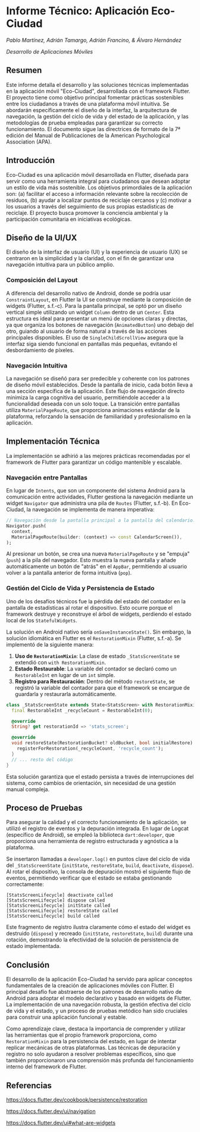 # Informe Técnico: Aplicación Eco-Ciudad

*Pablo Martínez, Adrián Tamargo, Adrián Francino, & Álvaro Hernández*

*Desarrollo de Aplicaciones Móviles*

## Resumen

Este informe detalla el desarrollo y las soluciones técnicas implementadas en la aplicación móvil "Eco-Ciudad", desarrollada con el framework Flutter. El proyecto tiene como objetivo principal fomentar prácticas sostenibles entre los ciudadanos a través de una plataforma móvil intuitiva. Se abordarán específicamente el diseño de la interfaz, la arquitectura de navegación, la gestión del ciclo de vida y del estado de la aplicación, y las metodologías de prueba empleadas para garantizar su correcto funcionamiento. El documento sigue las directrices de formato de la 7ª edición del Manual de Publicaciones de la American Psychological Association (APA).

## Introducción

Eco-Ciudad es una aplicación móvil desarrollada en Flutter, diseñada para servir como una herramienta integral para ciudadanos que desean adoptar un estilo de vida más sostenible. Los objetivos primordiales de la aplicación son: (a) facilitar el acceso a información relevante sobre la recolección de residuos, (b) ayudar a localizar puntos de reciclaje cercanos y (c) motivar a los usuarios a través del seguimiento de sus propias estadísticas de reciclaje. El proyecto busca promover la conciencia ambiental y la participación comunitaria en iniciativas ecológicas.

## Diseño de la UI/UX

El diseño de la interfaz de usuario (UI) y la experiencia de usuario (UX) se centraron en la simplicidad y la claridad, con el fin de garantizar una navegación intuitiva para un público amplio.

### Composición del Layout

A diferencia del desarrollo nativo de Android, donde se podría usar `ConstraintLayout`, en Flutter la UI se construye mediante la composición de widgets (Flutter, s.f.-c). Para la pantalla principal, se optó por un diseño vertical simple utilizando un widget `Column` dentro de un `Center`. Esta estructura es ideal para presentar un menú de opciones claras y directas, ya que organiza los botones de navegación (`AnimatedButton`) uno debajo del otro, guiando al usuario de forma natural a través de las acciones principales disponibles. El uso de `SingleChildScrollView` asegura que la interfaz siga siendo funcional en pantallas más pequeñas, evitando el desbordamiento de píxeles.

### Navegación Intuitiva

La navegación se diseñó para ser predecible y coherente con los patrones de diseño móvil establecidos. Desde la pantalla de inicio, cada botón lleva a una sección específica de la aplicación. Este flujo de navegación directo minimiza la carga cognitiva del usuario, permitiéndole acceder a la funcionalidad deseada con un solo toque. La transición entre pantallas utiliza `MaterialPageRoute`, que proporciona animaciones estándar de la plataforma, reforzando la sensación de familiaridad y profesionalismo en la aplicación.

## Implementación Técnica

La implementación se adhirió a las mejores prácticas recomendadas por el framework de Flutter para garantizar un código mantenible y escalable.

### Navegación entre Pantallas

En lugar de `Intents`, que son un componente del sistema Android para la comunicación entre actividades, Flutter gestiona la navegación mediante un widget `Navigator` que administra una pila de `Routes` (Flutter, s.f.-b). En Eco-Ciudad, la navegación se implementa de manera imperativa:

```dart
// Navegación desde la pantalla principal a la pantalla del calendario.
Navigator.push(
  context,
  MaterialPageRoute(builder: (context) => const CalendarScreen()),
);
```

Al presionar un botón, se crea una nueva `MaterialPageRoute` y se "empuja" (`push`) a la pila del navegador. Esto muestra la nueva pantalla y añade automáticamente un botón de "atrás" en el `AppBar`, permitiendo al usuario volver a la pantalla anterior de forma intuitiva (`pop`).

### Gestión del Ciclo de Vida y Persistencia de Estado

Uno de los desafíos técnicos fue la pérdida del estado del contador en la pantalla de estadísticas al rotar el dispositivo. Esto ocurre porque el framework destruye y reconstruye el árbol de widgets, perdiendo el estado local de los `StatefulWidgets`.

La solución en Android nativo sería `onSaveInstanceState()`. Sin embargo, la solución idiomática en Flutter es el `RestorationMixin` (Flutter, s.f.-a). Se implementó de la siguiente manera:

1.  **Uso de `RestorationMixin`**: La clase de estado `_StatsScreenState` se extendió con `with RestorationMixin`.
2.  **Estado Restaurable**: La variable del contador se declaró como un `RestorableInt` en lugar de un `int` simple.
3.  **Registro para Restauración**: Dentro del método `restoreState`, se registró la variable del contador para que el framework se encargue de guardarla y restaurarla automáticamente.

```dart
class _StatsScreenState extends State<StatsScreen> with RestorationMixin {
  final RestorableInt _recycleCount = RestorableInt(0);

  @override
  String? get restorationId => 'stats_screen';

  @override
  void restoreState(RestorationBucket? oldBucket, bool initialRestore) {
    registerForRestoration(_recycleCount, 'recycle_count');
  }
  // ... resto del código
}
```

Esta solución garantiza que el estado persista a través de interrupciones del sistema, como cambios de orientación, sin necesidad de una gestión manual compleja.

## Proceso de Pruebas

Para asegurar la calidad y el correcto funcionamiento de la aplicación, se utilizó el registro de eventos y la depuración integrada. En lugar de Logcat (específico de Android), se empleó la biblioteca `dart:developer`, que proporciona una herramienta de registro estructurada y agnóstica a la plataforma.

Se insertaron llamadas a `developer.log()` en puntos clave del ciclo de vida del `_StatsScreenState` (`initState`, `restoreState`, `build`, `deactivate`, `dispose`). Al rotar el dispositivo, la consola de depuración mostró el siguiente flujo de eventos, permitiendo verificar que el estado se estaba gestionando correctamente:

```
[StatsScreenLifecycle] deactivate called
[StatsScreenLifecycle] dispose called
[StatsScreenLifecycle] initState called
[StatsScreenLifecycle] restoreState called
[StatsScreenLifecycle] build called
```

Este fragmento de registro ilustra claramente cómo el estado del widget es destruido (`dispose`) y recreado (`initState`, `restoreState`, `build`) durante una rotación, demostrando la efectividad de la solución de persistencia de estado implementada.

## Conclusión

El desarrollo de la aplicación Eco-Ciudad ha servido para aplicar conceptos fundamentales de la creación de aplicaciones móviles con Flutter. El principal desafío fue abstraerse de los patrones de desarrollo nativo de Android para adoptar el modelo declarativo y basado en widgets de Flutter. La implementación de una navegación robusta, la gestión efectiva del ciclo de vida y el estado, y un proceso de pruebas metódico han sido cruciales para construir una aplicación funcional y estable.

Como aprendizaje clave, destaca la importancia de comprender y utilizar las herramientas que el propio framework proporciona, como `RestorationMixin` para la persistencia del estado, en lugar de intentar replicar mecánicas de otras plataformas. Las técnicas de depuración y registro no solo ayudaron a resolver problemas específicos, sino que también proporcionaron una comprensión más profunda del funcionamiento interno del framework de Flutter.

## Referencias

https://docs.flutter.dev/cookbook/persistence/restoration

https://docs.flutter.dev/ui/navigation

https://docs.flutter.dev/ui#what-are-widgets
